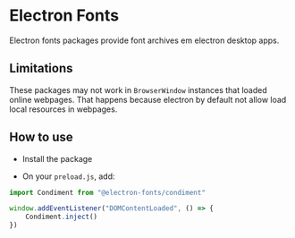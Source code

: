 # Electron Fonts

Electron fonts packages provide font archives em electron desktop apps.

## Limitations

These packages may not work in `BrowserWindow` instances that loaded online webpages. That happens because electron by default not allow load local resources in webpages.

## How to use

* Install the package

* On your `preload.js`, add:

```ts
import Condiment from "@electron-fonts/condiment"

window.addEventListener("DOMContentLoaded", () => {
    Condiment.inject()
})
```